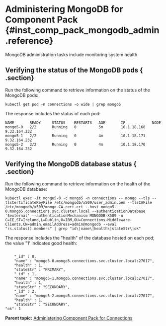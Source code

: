 # Administering MongoDB for Component Pack {#inst_comp_pack_mongodb_admin .reference}

MongoDB administration tasks include monitoring system health.

## Verifying the status of the MongoDB pods { .section}

Run the following command to retrieve information on the status of the MongoDB pods:

```
kubectl get pod -n connections -o wide | grep mongo5
```

The response includes the status of each pod:

```
NAME       READY     STATUS    RESTARTS   AGE       IP            NODE
mongo5-0   2/2       Running   0          5m        10.1.18.168   9.32.164.232
mongo5-1   2/2       Running   0          4m        10.1.18.171   9.32.164.232
mongo5-2   2/2       Running   0          4m        10.1.18.170   9.32.164.232
```

## Verifying the MongoDB database status { .section}

Run the following command to retrieve information on the health of the MongoDB database:

```
kubectl exec -it mongo5-0 -c mongo5 -n connections -- mongo --tls --tlsCertificateKeyFile /etc/mongodb/x509/user_admin.pem --tlsCAFile /etc/mongodb/x509/mongo-CA-cert.crt --host mongo5-0.mongo5.connections.svc.cluster.local --authenticationDatabase '$external' --authenticationMechanism MONGODB-X509 -u C=IE,ST=Ireland,L=Dublin,O=IBM,OU=Connections-Middleware-Clients,CN=admin,emailAddress=admin@mongodb --eval "rs.status().members" | grep "id\|name\|health\|stateStr\|ok"
```

The response includes the "health" of the database hosted on each pod; the value "1' indicates good health:

```

    "_id" : 0,
    "name" : "mongo5-0.mongo5.connections.svc.cluster.local:27017",
    "health" : 1,
    "stateStr" : "PRIMARY",
    "_id" : 1,
    "name" : "mongo5-1.mongo5.connections.svc.cluster.local:27017",
    "health" : 1,
    "stateStr" : "SECONDARY",
    "_id" : 2,
    "name" : "mongo5-2.mongo5.connections.svc.cluster.local:27017",
    "health" : 1,
    "stateStr" : "SECONDARY",
"ok": 1

```

**Parent topic:** [Administering Component Pack for Connections](../admin/c_admin_component_pack_intro.md)

